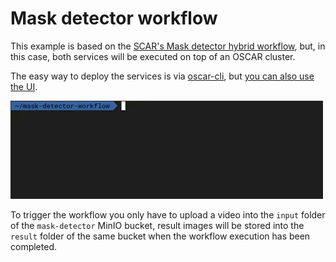 # Mask detector workflow

This example is based on the [SCAR's Mask detector hybrid workflow](https://github.com/grycap/scar/tree/master/examples/mask-detector-workflow), but, in this case, both services will be executed on top of an OSCAR cluster.

The easy way to deploy the services is via [oscar-cli](https://github.com/grycap/oscar-cli), but [you can also use the UI](https://grycap.github.io/oscar/usage/).

![oscar-cli-apply.gif](img/oscar-cli-apply.gif)

To trigger the workflow you only have to upload a video into the `input` folder of the `mask-detector` MinIO bucket, result images will be stored into the `result` folder of the same bucket when the workflow execution has been completed.